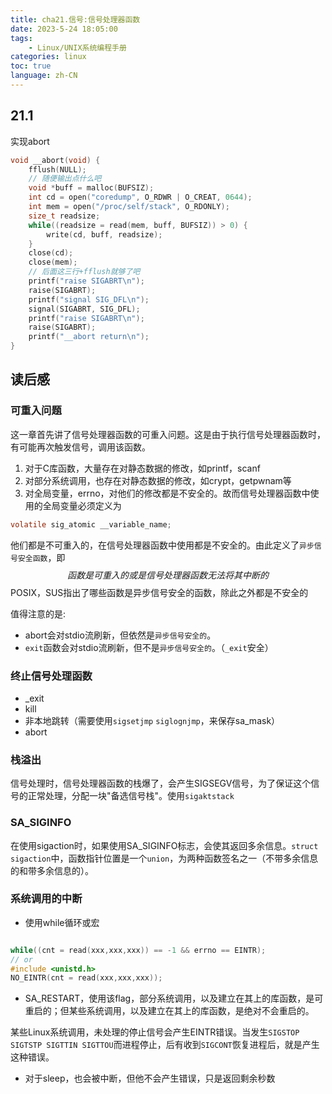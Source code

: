 ```yaml
---
title: cha21.信号:信号处理器函数
date: 2023-5-24 18:05:00
tags: 
    - Linux/UNIX系统编程手册
categories: linux
toc: true
language: zh-CN
---
```


## 21.1
实现abort

```c
void __abort(void) {
    fflush(NULL);
    // 随便输出点什么吧
    void *buff = malloc(BUFSIZ);
    int cd = open("coredump", O_RDWR | O_CREAT, 0644);
    int mem = open("/proc/self/stack", O_RDONLY);
    size_t readsize;
    while((readsize = read(mem, buff, BUFSIZ)) > 0) {
        write(cd, buff, readsize);
    }
    close(cd);
    close(mem);
    // 后面这三行+fflush就够了吧
    printf("raise SIGABRT\n");
    raise(SIGABRT);
    printf("signal SIG_DFL\n");
    signal(SIGABRT, SIG_DFL);
    printf("raise SIGABRT\n");
    raise(SIGABRT);
    printf("__abort return\n");
}
```

## 读后感

### 可重入问题
这一章首先讲了信号处理器函数的可重入问题。这是由于执行信号处理器函数时，有可能再次触发信号，调用该函数。
1. 对于C库函数，大量存在对静态数据的修改，如printf，scanf
2. 对部分系统调用，也存在对静态数据的修改，如crypt，getpwnam等
3. 对全局变量，errno，对他们的修改都是不安全的。故而信号处理器函数中使用的全局变量必须定义为
```c
volatile sig_atomic __variable_name;
```
他们都是不可重入的，在信号处理器函数中使用都是不安全的。由此定义了`异步信号安全函数`，即 $$ 函数是可重入的或是信号处理器函数无法将其中断的 $$
POSIX，SUS指出了哪些函数是异步信号安全的函数，除此之外都是不安全的

值得注意的是:
- abort会对stdio流刷新，但依然是`异步信号安全的`。
- `exit`函数会对stdio流刷新，但不是`异步信号安全的`。（`_exit`安全）

### 终止信号处理函数

- _exit
- kill
- 非本地跳转（需要使用`sigsetjmp` `siglognjmp`，来保存sa_mask）
- abort

### 栈溢出

信号处理时，信号处理器函数的栈爆了，会产生SIGSEGV信号，为了保证这个信号的正常处理，分配一块"备选信号栈"。使用`sigaktstack`

### SA_SIGINFO
在使用sigaction时，如果使用SA_SIGINFO标志，会使其返回多余信息。`struct sigaction`中，函数指针位置是一个`union`，为两种函数签名之一（不带多余信息的和带多余信息的）。

### 系统调用的中断

- 使用while循环或宏

```c

while((cnt = read(xxx,xxx,xxx)) == -1 && errno == EINTR);
// or
#include <unistd.h>
NO_EINTR(cnt = read(xxx,xxx,xxx));
```

- SA_RESTART，使用该flag，部分系统调用，以及建立在其上的库函数，是可重启的；但某些系统调用，以及建立在其上的库函数，是绝对不会重启的。

某些Linux系统调用，未处理的停止信号会产生EINTR错误。当发生`SIGSTOP SIGTSTP SIGTTIN SIGTTOU`而进程停止，后有收到`SIGCONT`恢复进程后，就是产生这种错误。
- 对于sleep，也会被中断，但他不会产生错误，只是返回剩余秒数